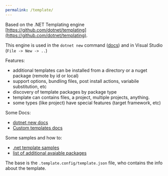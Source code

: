 ```yaml
---
permalink: /template/
---
```


Based on the .NET Templating engine [https://github.com/dotnet/templating](https://github.com/dotnet/templating).

This engine is used in the `dotnet new` command ([docs](https://docs.microsoft.com/en-us/dotnet/core/tools/dotnet-new?tabs=netcore2x)) and in Visual Studio (`File -> New -> ..`)

Features:

- additional templates can be installed from a directory or a nuget package (remote by id or local)
- support options, bundling files, post install actions, variabile substitution, etc
- discovery of template packages by package type
- template can contains files, a project, multiple projects, anything.
- some types (like project) have special features (target framework, etc)

Some Docs:

- [dotnet new docs](https://docs.microsoft.com/en-us/dotnet/core/tools/dotnet-new?tabs=netcore2x)
- [Custom templates docs](https://docs.microsoft.com/en-us/dotnet/core/tools/custom-templates)

Some samples and how to:

- [.net template samples](https://github.com/dotnet/dotnet-template-samples)
- [list of additional avaiable packages](https://github.com/dotnet/templating/wiki/Available-templates-for-dotnet-new)



The base is the `.template.config/template.json` file, who contains the info about the template.


